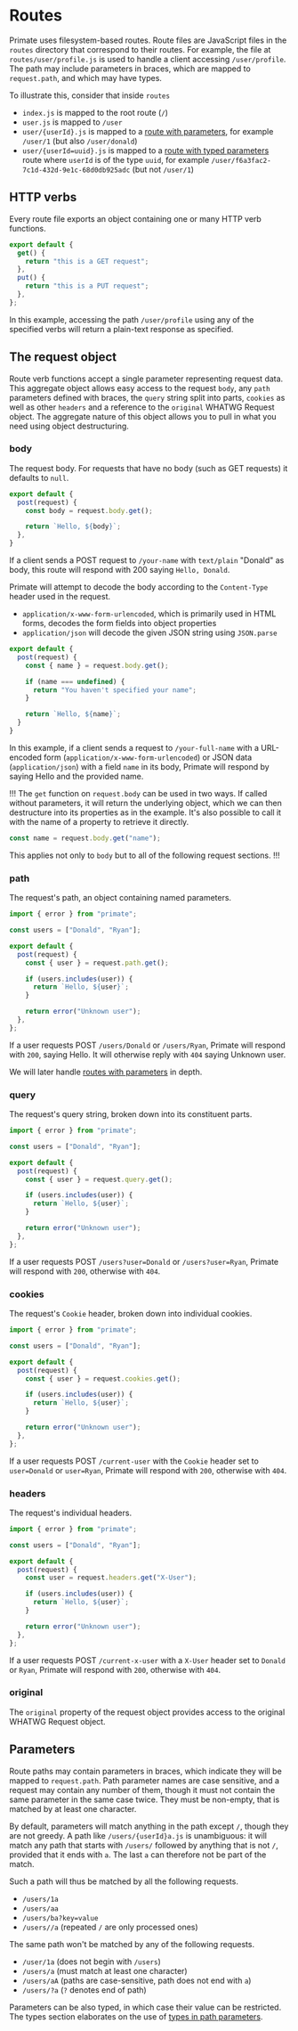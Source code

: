 # Routes

Primate uses filesystem-based routes. Route files are JavaScript files in the
`routes` directory that correspond to their routes. For example, the file
at `routes/user/profile.js` is used to handle a client accessing
`/user/profile`. The path may include parameters in braces, which are
mapped to `request.path`, and which may have types.

To illustrate this, consider that inside `routes`

* `index.js` is mapped to the root route (`/`)
* `user.js` is mapped to `/user`
* `user/{userId}.js` is mapped to a
[route with parameters](#parameters), for example `/user/1` (but also
`/user/donald`)
* `user/{userId=uuid}.js` is mapped to a
[route with typed parameters][types] route where `userId` is of the type `uuid`,
for example `/user/f6a3fac2-7c1d-432d-9e1c-68d0db925adc` (but not `/user/1`)

## HTTP verbs

Every route file exports an object containing one or many HTTP verb functions.

```js caption=routes/user/profile.js
export default {
  get() {
    return "this is a GET request";
  },
  put() {
    return "this is a PUT request";
  },
};
```

In this example, accessing the path `/user/profile` using any of the specified
verbs will return a plain-text response as specified.

## The request object

Route verb functions accept a single parameter representing request data. This
aggregate object allows easy access to the request `body`, any `path`
parameters defined with braces, the `query` string split into parts, `cookies`
as well as other `headers` and a reference to the `original` WHATWG Request 
object. The aggregate nature of this object allows you to pull in what you need
using object destructuring.

### body

The request body. For requests that have no body (such as GET requests) it
defaults to `null`.

```js caption=routes/your-name.js
export default {
  post(request) {
    const body = request.body.get();

    return `Hello, ${body}`;
  },
}
```

If a client sends a POST request to `/your-name` with `text/plain` "Donald" as
body, this route will respond with 200 saying `Hello, Donald`.

Primate will attempt to decode the body according to the `Content-Type` header
used in the request.

* `application/x-www-form-urlencoded`, which is primarily used in HTML forms,
decodes the form fields into object properties
* `application/json` will decode the given JSON string using `JSON.parse`

```js caption=routes/your-full-name.js
export default {
  post(request) {
    const { name } = request.body.get();

    if (name === undefined) {
      return "You haven't specified your name";
    }

    return `Hello, ${name}`;
  }
}
```

In this example, if a client sends a request to `/your-full-name` with a
URL-encoded form (`application/x-www-form-urlencoded`) or JSON data
(`application/json`) with a field `name` in its body, Primate will respond by
saying Hello and the provided name.

!!!
The `get` function on `request.body` can be used in two ways. If called without
parameters, it will return the underlying object, which we can then destructure
into its properties as in the example. It's also possible to call it with the
name of a property to retrieve it directly.

```js
const name = request.body.get("name");
```

This applies not only to `body` but to all of the following request sections.
!!!

### path

The request's path, an object containing named parameters.

```js caption=routes/users/{user}.js
import { error } from "primate";

const users = ["Donald", "Ryan"];

export default {
  post(request) {
    const { user } = request.path.get();

    if (users.includes(user)) {
      return `Hello, ${user}`;
    }

    return error("Unknown user");
  },
};
```

If a user requests POST `/users/Donald` or `/users/Ryan`, Primate will respond
with `200`, saying Hello. It will otherwise reply with `404` saying Unknown
user.

We will later handle [routes with parameters](#parameters) in depth.

### query

The request's query string, broken down into its constituent parts.

```js caption=routes/users.js
import { error } from "primate";

const users = ["Donald", "Ryan"];

export default {
  post(request) {
    const { user } = request.query.get();

    if (users.includes(user)) {
      return `Hello, ${user}`;
    }

    return error("Unknown user");
  },
};
```

If a user requests POST `/users?user=Donald` or `/users?user=Ryan`, Primate
will respond with `200`, otherwise with `404`.

### cookies

The request's `Cookie` header, broken down into individual cookies.

```js caption=routes/current-user.js
import { error } from "primate";

const users = ["Donald", "Ryan"];

export default {
  post(request) {
    const { user } = request.cookies.get();

    if (users.includes(user)) {
      return `Hello, ${user}`;
    }

    return error("Unknown user");
  },
};
```

If a user requests POST `/current-user` with the `Cookie` header set to
`user=Donald` or `user=Ryan`, Primate will respond with `200`, otherwise with
`404`.

### headers

The request's individual headers.

```js caption=routes/current-x-user.js
import { error } from "primate";

const users = ["Donald", "Ryan"];

export default {
  post(request) {
    const user = request.headers.get("X-User");

    if (users.includes(user)) {
      return `Hello, ${user}`;
    }

    return error("Unknown user");
  },
};
```

If a user requests POST `/current-x-user` with a `X-User` header set to
`Donald` or `Ryan`, Primate will respond with `200`, otherwise with `404`.

### original

The `original` property of the request object provides access to the original
WHATWG Request object.

## Parameters

Route paths may contain parameters in braces, which indicate they will be
mapped to `request.path`. Path parameter names are case sensitive, and a
request may contain any number of them, though it must not contain the same
parameter in the same case twice. They must be non-empty, that is matched by
at least one character.

By default, parameters will match anything in the path except `/`, though they
are not greedy. A path like `/users/{userId}a.js` is unambiguous: it will match
any path that starts with `/users/` followed by anything that is not `/`,
provided that it ends with `a`. The last `a` can therefore not be part of
the match.

Such a path will thus be matched by all the following requests.

* `/users/1a`
* `/users/aa`
* `/users/ba?key=value`
* `/users//a` (repeated `/` are only processed ones)

The same path won't be matched by any of the following requests.

* `/user/1a` (does not begin with `/users`)
* `/users/a` (must match at least one character)
* `/users/aA` (paths are case-sensitive, path does not end with `a`)
* `/users/?a` (`?` denotes end of path)

Parameters can be also typed, in which case their value can be restricted.
The types section elaborates on the use of [types in path parameters][types].


[types]: /guide/types#path-parameters

